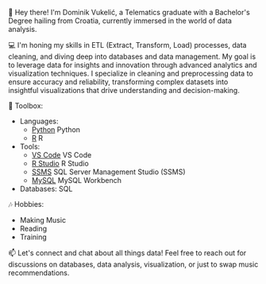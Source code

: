 👋 Hey there! I'm Dominik Vukelić, a Telematics graduate with a Bachelor's Degree hailing from Croatia, currently immersed in the world of data analysis.

💻 I'm honing my skills in ETL (Extract, Transform, Load) processes, data cleaning, and diving deep into databases and data management. My goal is to leverage data for insights and innovation through advanced analytics and visualization techniques. I specialize in cleaning and preprocessing data to ensure accuracy and reliability, transforming complex datasets into insightful visualizations that drive understanding and decision-making.

🧰 Toolbox:
   - Languages: 
       - [Python](https://img.icons8.com/color/48/000000/python.png) Python
       - [R](https://img.icons8.com/color/48/000000/r-programming.png) R
   - Tools: 
       - [VS Code](https://img.icons8.com/color/48/000000/visual-studio-code-2019.png) VS Code
       - [R Studio](https://img.icons8.com/color/48/000000/r.png) R Studio
       - [SSMS](https://img.icons8.com/color/48/000000/sql-server.png) SQL Server Management Studio (SSMS)
       - [MySQL](https://img.icons8.com/color/48/000000/mysql.png) MySQL Workbench
   - Databases: SQL

🎶 Hobbies:
   - Making Music
   - Reading
   - Training

📫 Let's connect and chat about all things data! Feel free to reach out for discussions on databases, data analysis, visualization, or just to swap music recommendations.



